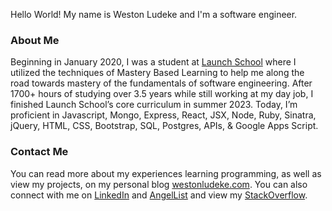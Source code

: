 Hello World! My name is Weston Ludeke and I'm a software engineer. 

### About Me

Beginning in January 2020, I was a student at [Launch School](https://launchschool.com) where I utilized the techniques of Mastery Based Learning to help me along the road towards mastery of the fundamentals of software engineering. After 1700+ hours of studying over 3.5 years while still working at my day job, I finished Launch School’s core curriculum in summer 2023. Today, I’m proficient in Javascript, Mongo, Express, React, JSX, Node, Ruby, Sinatra, jQuery, HTML, CSS, Bootstrap, SQL, Postgres, APIs, & Google Apps Script.

### Contact Me

You can read more about my experiences learning programming, as well as view my projects, on my personal blog [westonludeke.com](https://westonludeke.com). You can also connect with me on [LinkedIn](https://westonludeke.com) and [AngelList](https://angel.co/u/westonludeke) and view my [StackOverflow](https://stackoverflow.com/users/5137112/weston).


<!--
**westonludeke/westonludeke** is a ✨ _special_ ✨ repository because its `README.md` (this file) appears on your GitHub profile.

Here are some ideas to get you started:

- 🔭 I’m currently working on ...
- 🌱 I’m currently learning ...
- 👯 I’m looking to collaborate on ...
- 🤔 I’m looking for help with ...
- 💬 Ask me about ...
- 📫 How to reach me: ...
- 😄 Pronouns: ...
- ⚡ Fun fact: ...
-->
